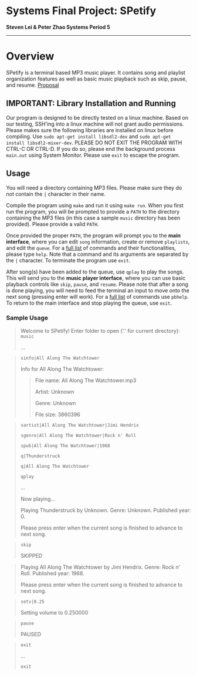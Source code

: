 # Systems Final Project: SPetify 
**Steven Lei & Peter Zhao 
Systems Period 5**

---
# Overview
SPetify is a terminal based MP3 music player. It contains song and playlist organization features as well as basic music playback such as skip, pause, and resume. [Proposal](https://github.com/stevensll/project02/blob/main/PROPOSAL.md)


## IMPORTANT: Library Installation and Running 
Our program is designed to be directly tested on a linux machine. Based on our testing, SSH'ing into a linux machine will not grant audio permissions. Please makes sure the following libraries are installed on linux before compiling. Use `sudo apt-get install libsdl2-dev` and `sudo apt-get install libsdl2-mixer-dev`.
PLEASE DO NOT EXIT THE PROGRAM WITH CTRL-C OR CTRL-D. If you do so, please end the background process `main.out` using System Monitor. Please use `exit` to escape the program.

## Usage
You will need a directory containing MP3 files. Please make sure they do not contain the `|` character in their name.

Compile the program using `make` and run it using `make run`. When you first run the program, you will be prompted to provide a `PATH` to the directory containing the MP3 files (in this case a sample `music` directory has been provided). Please provide a valid `PATH`.

Once provided the proper `PATH`, the program will prompt you to the **main interface**, where you can edit `song` information, create or remove `playlists`, and edit the `queue`. For a [full list](https://github.com/stevensll/project02/blob/main/help.txt) of commands and their functionalities, please type `help`. Note that a command and its arguments are separated by the `|` character. To terminate the program use `exit`.

After song(s) have been added to the queue, use `qplay` to play the songs. This will send you to the **music player interface**, where you can use basic playback controls like `skip`, `pause`, and `resume`. Please note that after a song is done playing, you will need to feed the terminal an input to move onto the next song (pressing enter will work). For a [full list](https://github.com/stevensll/project02/blob/main/pbhelp.txt) of commands use `pbhelp`. To return to the main interface and stop playing the queue, use `exit`.

### Sample Usage

> Welcome to SPetify!
> Enter folder to open ('.' for current directory):  `music`
> 
> ...

>`sinfo|All Along The Watchtower`
>
> Info for All Along The Watchtower: 
>> File name: All Along The Watchtower.mp3
>> 
>> Artist: Unknown
>> 
>> Genre: Unknown
>> 
>> File size: 3860396

> `sartist|All Along The Watchtower|Jimi Hendrix`
> 
> `sgenre|All Along The Watchtower|Rock n' Roll`
> 
> `spub|All Along The Watchtower|1968`
> 
>`q|Thunderstruck`
>
>`q|All Along The Watchtower`
>
>`qplay`
>
> ...
> 
> Now playing...
> 
> Playing Thunderstruck by Unknown. Genre: Unknown. Published year: 0.
> 
> Please press enter when the current song is finished to advance to next song.

>`skip`
>
> SKIPPED

>Playing All Along The Watchtower by Jimi Hendrix. Genre: Rock n' Roll. Published year: 1968.
>
>Please press enter when the current song is finished to advance to next song.

>`setv|0.25`
>
> Setting volume to 0.250000

>`pause`
>
> PAUSED

>`exit`
>
> ...
> 
>`exit`
